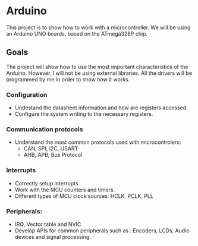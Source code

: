 # Arduino
This project is to show how to work with a microcontroller. We will be using an Arduino UNO boards, based on the ATmega328P chip.

## Goals

The project will show how to use the most important characteristics of the Arduino. However, I will not be using external libraries. All the drivers
will be programmed by me in order to show how it works.

### Configuration
* Undestand the datasheet information and how are registers accessed.
* Configure the system writing to the necessary registers.

### Communication protocols
* Understand the most common protocols used with microcontrolers:
    * CAN, SPI, I2C, USART
    * AHB, APB, Bus Protocol

### Interrupts
* Correctly setup interrupts.
* Work with the MCU counters and timers.
* Different types of MCU clock sources: HCLK, PCLK, PLL

### Peripherals:
* IRQ, Vector table and NVIC
* Develop APIs for common peripherals such as : Encoders, LCDs, Audio devices and signal processing.

